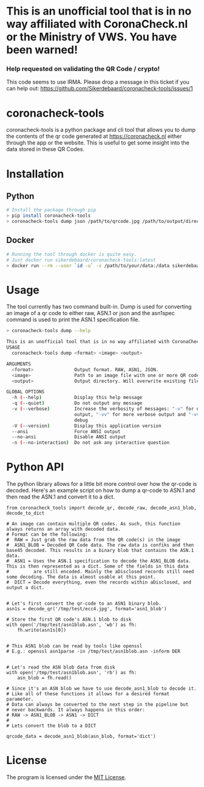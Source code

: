 # This is an unofficial tool that is in no way affiliated with CoronaCheck.nl or the Ministry of VWS. You have been warned!

### Help requested on validating the QR Code / crypto!
This code seems to use IRMA. Please drop a message in this ticket if you can help out: https://github.com/Sikerdebaard/coronacheck-tools/issues/1

# coronacheck-tools
coronacheck-tools is a python package and cli tool that allows you to dump the contents of the qr code generated at https://coronacheck.nl either through the app or the website. This is useful to get some insight into the data stored in these QR Codes.

# Installation


## Python

```bash
# Install the package through pip
> pip install coronacheck-tools
> coronacheck-tools dump json /path/to/qrcode.jpg /path/to/output/directory
```

## Docker
```bash
# Running the tool through docker is quite easy.
# Just docker run sikerdebaard/coronacheck-tools:latest
> docker run --rm --user `id -u` -v /path/to/your/data:/data sikerdebaard/coronacheck-tools:latest dump json /data/qrcode.jpg /data
```
#

# Usage

The tool currently has two command built-in. Dump is used for converting an image of a qr code to either raw, ASN.1 or json and the asn1spec command is used to print the ASN.1 specification file.

```bash
> coronacheck-tools dump --help

This is an unofficial tool that is in no way affiliated with CoronaCheck.nl or the Ministry of VWS
USAGE
  coronacheck-tools dump <format> <image> <output>

ARGUMENTS
  <format>               Output format. RAW, ASN1, JSON.
  <image>                Path to an image file with one or more QR codes.
  <output>               Output directory. Will overwrite existing files.

GLOBAL OPTIONS
  -h (--help)            Display this help message
  -q (--quiet)           Do not output any message
  -v (--verbose)         Increase the verbosity of messages: "-v" for normal
                         output, "-vv" for more verbose output and "-vvv" for
                         debug
  -V (--version)         Display this application version
  --ansi                 Force ANSI output
  --no-ansi              Disable ANSI output
  -n (--no-interaction)  Do not ask any interactive question
```

# Python API
The python library allows for a little bit more control over how the qr-code is decoded. Here's an example script on how to dump a qr-code to ASN.1 and then read the ASN.1 and convert it to a dict.

```python3
from coronacheck_tools import decode_qr, decode_raw, decode_asn1_blob, decode_to_dict

# An image can contain multiple QR codes. As such, this function always returns an array with decoded data.
# Format can be the following:
#  RAW = Just grab the raw data from the QR code(s) in the image
#  ASN1_BLOB = Decoded QR Code data. The raw data is confiks and then base45 decoded. This results in a binary blob that contains the ASN.1 data.
#  ASN1 = Uses the ASN.1 specification to decode the ASN1_BLOB data. This is then represented as a dict. Some of the fields in this data
#         are still encoded. Mainly the aDisclosed records still need some decoding. The data is almost usable at this point.
#  DICT = Decode everything, even the records within aDisclosed, and output a dict.


# Let's first convert the qr-code to an ASN1 binary blob.
asn1s = decode_qr('/tmp/test/ecc4.jpg', format='asn1_blob')

# Store the first QR code's ASN.1 blob to disk
with open('/tmp/test/asn1blob.asn', 'wb') as fh:
    fh.write(asn1s[0])


# This ASN1 blob can be read by tools like openssl
# E.g.: openssl asn1parse -in /tmp/test/asn1blob.asn -inform DER


# Let's read the ASN blob data from disk
with open('/tmp/test/asn1blob.asn', 'rb') as fh:
    asn_blob = fh.read()

# Since it's an ASN blob we have to use decode_asn1_blob to decode it.
# Like all of these functions it allows for a desired format parameter.
# Data can always be converted to the next step in the pipeline but 
# never backwards. It always happens in this order:
# RAW -> ASN1_BLOB -> ASN1 -> DICT
#
# Lets convert the blob to a DICT

qrcode_data = decode_asn1_blob(asn_blob, format='dict')
```


# License

The program is licensed under the [MIT License](https://github.com/Sikerdebaard/coronacheck-tools/blob/main/LICENSE).
